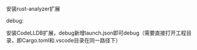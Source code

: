 安装rust-analyzer扩展



debug:

安装CodeLLDB扩展，debug新增launch.json即可debug（需要直接打开工程目录，即Cargo.toml和.vscode目录在同一路径下）

